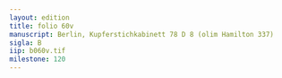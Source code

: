 ```yaml
---
layout: edition
title: folio 60v
manuscript: Berlin, Kupferstichkabinett 78 D 8 (olim Hamilton 337)
sigla: B
iip: b060v.tif
milestone: 120
---
```

